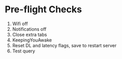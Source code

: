 # Pre-flight Checks

1. Wifi off
2. Notifications off
3. Close extra tabs
4. KeepingYouAwake
5. Reset DL and latency flags, save to restart server
6. Test query

